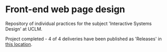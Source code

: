 # Front-end web page design

Repository of individual practices for the subject 'Interactive Systems Design' at UCLM.

Project completed - 4 of 4 deliveries have been published as 'Releases' in [this location](https://github.com/a19xys/DSI-Practices-HTML_CSS/releases).
